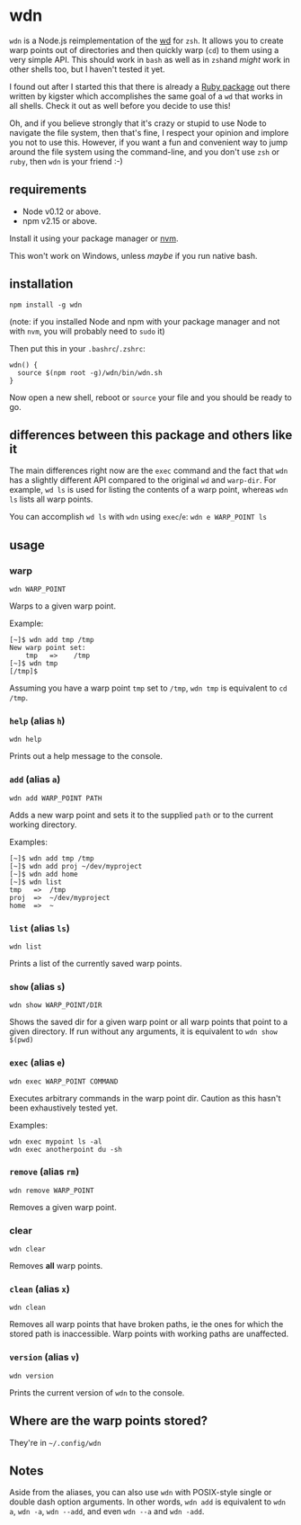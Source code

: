 # wdn

`wdn` is a Node.js reimplementation of the [wd](https://github.com/mfaerevaag/wd) for `zsh`. It allows you to create warp points out of directories and then quickly warp (`cd`) to them using a very simple API. This should work in `bash` as well as in `zsh`and *might* work in other shells too, but I haven't tested it yet.

I found out after I started this that there is already a [Ruby package](https://github.com/kigster/warp-dir) out there written by kigster which accomplishes the same goal of a `wd` that works in all shells. Check it out as well before you decide to use this!

Oh, and if you believe strongly that it's crazy or stupid to use Node to navigate the file system, then that's fine, I respect your opinion and implore you not to use this. However, if you want a fun and convenient way to jump around the file system using the command-line, and you don't use `zsh` or `ruby`, then `wdn` is your friend :-)

## requirements

- Node v0.12 or above.
- npm v2.15 or above.

Install it using your package manager or [nvm](https://github.com/creationix/nvm).

This won't work on Windows, unless *maybe* if you run native bash.

## installation

```
npm install -g wdn
```
(note: if you installed Node and npm with your package manager and not with `nvm`, you will probably need to `sudo` it)

Then put this in your `.bashrc`/`.zshrc`:

```
wdn() {
  source $(npm root -g)/wdn/bin/wdn.sh
}
```

Now open a new shell, reboot or `source` your file and you should be ready to go.

## differences between this package and others like it

The main differences right now are the `exec` command and the fact that `wdn` has a slightly different API compared to the original `wd` and `warp-dir`. For example, `wd ls` is used for listing the contents of a warp point, whereas `wdn ls` lists all warp points.

You can accomplish `wd ls` with `wdn` using `exec`/`e`: `wdn e WARP_POINT ls`

## usage

### warp

```
wdn WARP_POINT
```

Warps to a given warp point.

Example:

```
[~]$ wdn add tmp /tmp
New warp point set:
    tmp   =>    /tmp
[~]$ wdn tmp
[/tmp]$
```

Assuming you have a warp point `tmp` set to `/tmp`, `wdn tmp` is equivalent to `cd /tmp`.

### `help` (alias `h`)

```
wdn help
```

Prints out a help message to the console.

### `add` (alias `a`)

```
wdn add WARP_POINT PATH
```

Adds a new warp point and sets it to the supplied `path` or to the current working directory.

Examples:

```
[~]$ wdn add tmp /tmp
[~]$ wdn add proj ~/dev/myproject
[~]$ wdn add home
[~]$ wdn list
tmp   =>  /tmp
proj  =>  ~/dev/myproject
home  =>  ~
```

### `list` (alias `ls`)

```
wdn list
```

Prints a list of the currently saved warp points.

### `show` (alias `s`)

```
wdn show WARP_POINT/DIR
```

Shows the saved dir for a given warp point or all warp points that point to a given directory. If run without any arguments, it is equivalent to `wdn show $(pwd)`

### `exec` (alias `e`)

```
wdn exec WARP_POINT COMMAND
```

Executes arbitrary commands in the warp point dir. Caution as this hasn't been exhaustively tested yet.

Examples:

```
wdn exec mypoint ls -al
wdn exec anotherpoint du -sh
```

### `remove` (alias `rm`)

```
wdn remove WARP_POINT
```

Removes a given warp point.

### clear

```
wdn clear
```

Removes **all** warp points.

### `clean` (alias `x`)

```
wdn clean
```

Removes all warp points that have broken paths, ie the ones for which the stored path is inaccessible. Warp points with working paths are unaffected.

### `version` (alias `v`)

```
wdn version
```

Prints the current version of `wdn` to the console.

## Where are the warp points stored?

They're in `~/.config/wdn`

## Notes

Aside from the aliases, you can also use `wdn` with POSIX-style single or double dash option arguments. In other words, `wdn add` is equivalent to `wdn a`, `wdn -a`, `wdn --add`, and even `wdn --a` and `wdn -add`.
